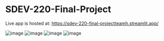 # SDEV-220-Final-Project
Live app is hosted at: https://sdev-220-final-projectteamh.streamlit.app/

![image](https://github.com/kentbeeny/SDEV-220-Final-Project_Team_H/assets/93448964/f708c647-08d9-47b2-91b5-f4658d5ddae5)
![image](https://github.com/kentbeeny/SDEV-220-Final-Project_Team_H/assets/93448964/5e7195df-87e0-47e1-b189-ee9146938714)
![image](https://github.com/kentbeeny/SDEV-220-Final-Project_Team_H/assets/93448964/93292264-c00f-40fc-9d71-5345513838ca)
![image](https://github.com/kentbeeny/SDEV-220-Final-Project_Team_H/assets/93448964/aae1e0f2-adb6-47b9-bbca-008cec13c256)
